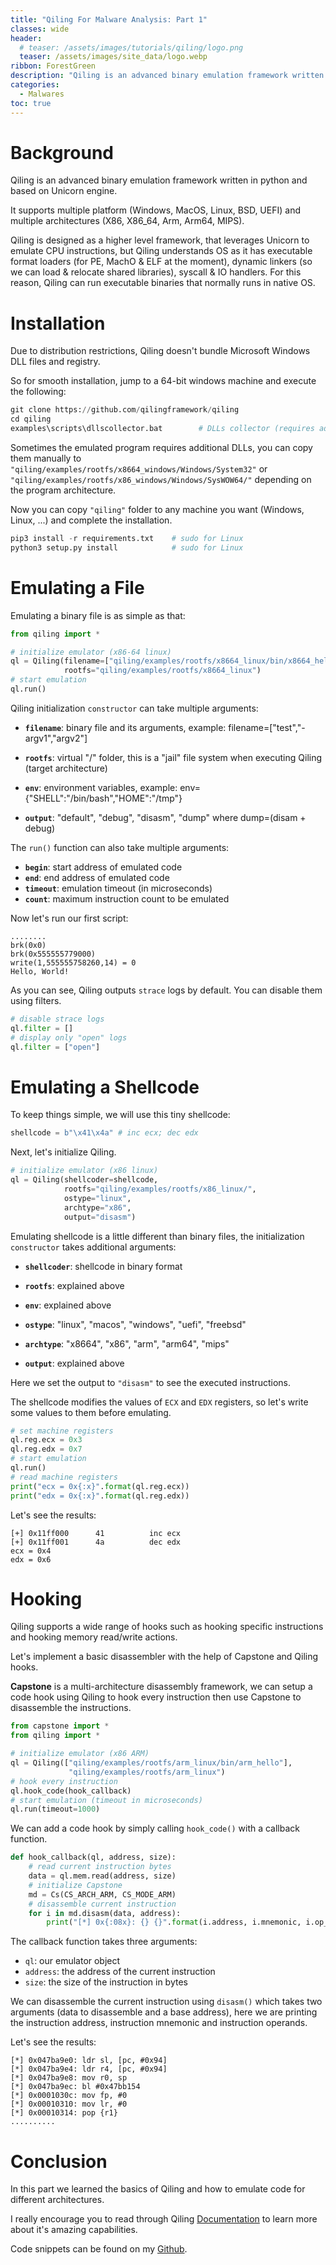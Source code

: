 ```yaml
---
title: "Qiling For Malware Analysis: Part 1"
classes: wide
header:
  # teaser: /assets/images/tutorials/qiling/logo.png
  teaser: /assets/images/site_data/logo.webp
ribbon: ForestGreen
description: "Qiling is an advanced binary emulation framework written in python and based on Unicorn..."
categories:
  - Malwares
toc: true
---
```


# Background

Qiling is an advanced binary emulation framework written in python and based on Unicorn engine.

It supports multiple platform (Windows, MacOS, Linux, BSD, UEFI) and multiple architectures (X86, X86_64, Arm, Arm64, MIPS).

Qiling is designed as a higher level framework, that leverages Unicorn  to emulate CPU instructions, but Qiling understands OS as it has executable format loaders (for PE, MachO & ELF at the moment), dynamic linkers (so we can load & relocate shared libraries), syscall & IO handlers. For this reason, Qiling can run executable binaries that normally runs in native OS.

# Installation

Due to distribution restrictions, Qiling doesn't bundle Microsoft Windows DLL files and registry.

So for smooth installation, jump to a 64-bit windows machine and execute the following:

```python
git clone https://github.com/qilingframework/qiling
cd qiling
examples\scripts\dllscollector.bat        # DLLs collector (requires admin privileges)
```

Sometimes the emulated program requires additional DLLs, you can copy them manually to `"qiling/examples/rootfs/x8664_windows/Windows/System32"` or `"qiling/examples/rootfs/x86_windows/Windows/SysWOW64/"` depending on the program architecture.

Now you can copy `"qiling"` folder to any machine you want (Windows, Linux, ...) and complete the installation.

```python
pip3 install -r requirements.txt    # sudo for Linux
python3 setup.py install            # sudo for Linux
```

# Emulating a File

Emulating a binary file is as simple as that:

```python
from qiling import *

# initialize emulator (x86-64 linux)
ql = Qiling(filename=["qiling/examples/rootfs/x8664_linux/bin/x8664_hello"], 
            rootfs="qiling/examples/rootfs/x8664_linux")
# start emulation
ql.run()
```

Qiling initialization `constructor` can take multiple arguments:

- **`filename`**: binary file and its arguments, example: filename=["test","-argv1","argv2"]

- **`rootfs`**: virtual "/" folder, this is a "jail" file system when executing Qiling (target architecture)

- **`env`**: environment variables, example: env={"SHELL":"/bin/bash","HOME":"/tmp"}

- **`output`**: "default", "debug", "disasm", "dump" where dump=(disam + debug)

The `run()` function can also take multiple arguments:

- **`begin`**: start address of emulated code
- **`end`**: end address of emulated code
- **`timeout`**: emulation timeout (in microseconds)
- **`count`**: maximum instruction count to be emulated

Now let's run our first script:

```
........
brk(0x0)
brk(0x555555779000)
write(1,555555758260,14) = 0
Hello, World!
```

As you can see, Qiling outputs `strace` logs by default. You can disable them using filters.

```python
# disable strace logs
ql.filter = []
# display only "open" logs
ql.filter = ["open"]
```

# Emulating a Shellcode

To keep things simple, we will use this tiny shellcode:

```python
shellcode = b"\x41\x4a" # inc ecx; dec edx
```

Next, let's initialize Qiling.

```python
# initialize emulator (x86 linux)
ql = Qiling(shellcoder=shellcode, 
            rootfs="qiling/examples/rootfs/x86_linux/",
            ostype="linux",
            archtype="x86",
            output="disasm")
```

Emulating shellcode is a little different than binary files, the initialization `constructor` takes additional arguments:

- **`shellcoder`**: shellcode in binary format
- **`rootfs`**: explained above

- **`env`**: explained above

- **`ostype`**: "linux", "macos", "windows", "uefi", "freebsd"

- **`archtype`**: "x8664", "x86", "arm", "arm64", "mips"

- **`output`**: explained above

Here we set the output to `"disasm"` to see the executed instructions.

The shellcode modifies the values of `ECX` and `EDX` registers, so let's write some values to them before emulating.

```python
# set machine registers
ql.reg.ecx = 0x3
ql.reg.edx = 0x7
# start emulation
ql.run()
# read machine registers
print("ecx = 0x{:x}".format(ql.reg.ecx))
print("edx = 0x{:x}".format(ql.reg.edx))
```

Let's see the results:

```
[+] 0x11ff000      41          inc ecx
[+] 0x11ff001      4a          dec edx
ecx = 0x4
edx = 0x6
```

# Hooking

Qiling supports a wide range of hooks such as hooking specific instructions and hooking memory read/write actions.

Let's implement a basic disassembler with the help of Capstone and Qiling hooks.

**Capstone** is a multi-architecture disassembly framework, we can setup a code hook using Qiling to hook every instruction then use Capstone to disassemble the instructions.

```python
from capstone import *
from qiling import *

# initialize emulator (x86 ARM)
ql = Qiling(["qiling/examples/rootfs/arm_linux/bin/arm_hello"],
             "qiling/examples/rootfs/arm_linux")
# hook every instruction
ql.hook_code(hook_callback)
# start emulation (timeout in microseconds)
ql.run(timeout=1000)
```

We can add a code hook by simply calling `hook_code()` with a callback function.

```python
def hook_callback(ql, address, size):
    # read current instruction bytes
    data = ql.mem.read(address, size)
    # initialize Capstone
    md = Cs(CS_ARCH_ARM, CS_MODE_ARM)
    # disassemble current instruction
    for i in md.disasm(data, address):
        print("[*] 0x{:08x}: {} {}".format(i.address, i.mnemonic, i.op_str))
```

The callback function takes three arguments:

- `ql`: our emulator object
- `address`: the address of the current instruction
- `size`: the size of the instruction in bytes

We can disassemble the current instruction using `disasm()` which takes two arguments (data to disassemble and a base address), here we are printing the instruction address, instruction mnemonic and instruction operands.

Let's see the results:

```
[*] 0x047ba9e0: ldr sl, [pc, #0x94]
[*] 0x047ba9e4: ldr r4, [pc, #0x94]
[*] 0x047ba9e8: mov r0, sp
[*] 0x047ba9ec: bl #0x47bb154
[*] 0x0001030c: mov fp, #0
[*] 0x00010310: mov lr, #0
[*] 0x00010314: pop {r1}
..........
```

# Conclusion

In this part we learned the basics of Qiling and how to emulate code for different architectures.

I really encourage you to read through Qiling [Documentation](https://docs.qiling.io/en/latest/) to learn more about it's amazing capabilities.

Code snippets can be found on my [Github](https://github.com/N1ght-W0lf/QilingForMalwareAnalysis/tree/master/Part%201).
